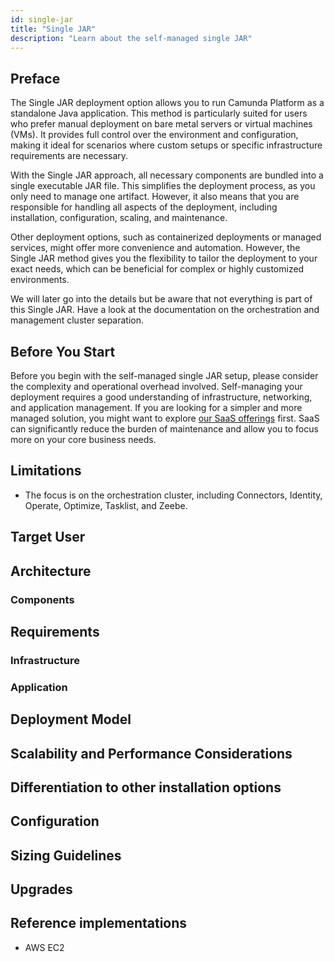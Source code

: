 ```yaml
---
id: single-jar
title: "Single JAR"
description: "Learn about the self-managed single JAR"
---
```


<!-- Could also be called manual? -->

<!-- Moving target, may be renamed, different focus, etc. -->

<!-- Day 1 vs Day 2 operations? -->
<!-- Installation vs Operations -->

## Preface

The Single JAR deployment option allows you to run Camunda Platform as a standalone Java application. This method is particularly suited for users who prefer manual deployment on bare metal servers or virtual machines (VMs). It provides full control over the environment and configuration, making it ideal for scenarios where custom setups or specific infrastructure requirements are necessary.

With the Single JAR approach, all necessary components are bundled into a single executable JAR file. This simplifies the deployment process, as you only need to manage one artifact. However, it also means that you are responsible for handling all aspects of the deployment, including installation, configuration, scaling, and maintenance.

Other deployment options, such as containerized deployments or managed services, might offer more convenience and automation. However, the Single JAR method gives you the flexibility to tailor the deployment to your exact needs, which can be beneficial for complex or highly customized environments.

We will later go into the details but be aware that not everything is part of this Single JAR. Have a look at the documentation on the orchestration and management cluster separation. <!-- TODO: add a link reference to whenever they add documentation on this  -->

## Before You Start

Before you begin with the self-managed single JAR setup, please consider the complexity and operational overhead involved. Self-managing your deployment requires a good understanding of infrastructure, networking, and application management. If you are looking for a simpler and more managed solution, you might want to explore [our SaaS offerings](https://camunda.com/platform/) first. SaaS can significantly reduce the burden of maintenance and allow you to focus more on your core business needs.

## Limitations

- The focus is on the orchestration cluster, including Connectors, Identity, Operate, Optimize, Tasklist, and Zeebe.

## Target User

<!-- Maybe talk about target users, e.g. facing more mid-size companies for a more sophisticated solution Kubernetes -->

## Architecture

<!--
HA and non HA could be a thing to talk about
see -->

### Components

<!-- Components and how they interact, could be just a subpart of the Architecture -->

## Requirements

### Infrastructure

<!-- Compute, Networking, Storage, Security, Monitoring / Logging? -->
<!-- not sure I would add monitoring here, generally could be referred to how it's done generally Prometheus or within their reference examples -->

### Application

<!-- Java -->

## Deployment Model

<!--
Deployment Topology
Describe whether the architecture is single-region, multi-region, or hybrid.
Configuration Guidelines
Best practices for configuring the environment for optimal performance and reliability.
Automation and CI/CD Pipelines
Suggested tooling and workflows for automated deployments and updates.
-->

## Scalability and Performance Considerations

<!--
Maybe we have some information on this in the docs

Scalability Patterns
Recommended patterns for scaling compute, storage, and networking resources.
Load Balancing and Caching
Best practices for distributing traffic and caching data to enhance performance.
Performance Optimization Tips
Tips for optimizing performance across different components.
-->

## Differentiation to other installation options

## Configuration

## Sizing Guidelines

## Upgrades

<!-- zero-downtime? -->

## Reference implementations

<!-- Designed and tested for standard setups with the x1 sizing in mind -->

- AWS EC2
